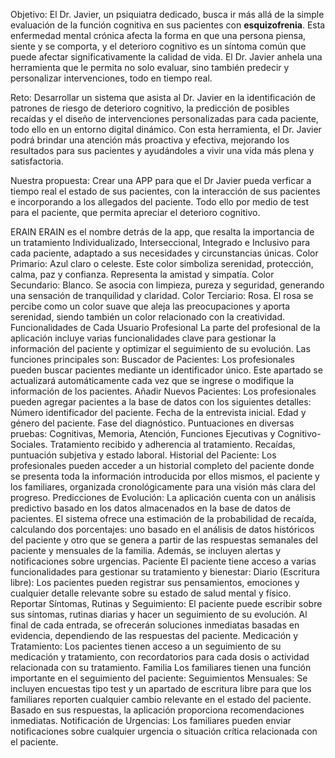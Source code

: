 Objetivo:
El Dr. Javier, un psiquiatra dedicado, busca ir más allá de la simple evaluación de la función cognitiva en sus pacientes con **esquizofrenia**. 
Esta enfermedad mental crónica afecta la forma en que una persona piensa, siente y se comporta, y el deterioro cognitivo es un síntoma común que puede afectar significativamente la calidad de vida. 
El Dr. Javier anhela una herramienta que le permita no solo evaluar, sino también predecir y personalizar intervenciones, todo en tiempo real.

Reto:
Desarrollar un sistema que asista al Dr. Javier en la identificación de patrones de riesgo de deterioro cognitivo, la predicción de posibles recaídas y el diseño de intervenciones personalizadas para cada paciente,
todo ello en un entorno digital dinámico. 
Con esta herramienta, el Dr. Javier podrá brindar una atención más proactiva y efectiva, mejorando los resultados para sus pacientes y ayudándoles a vivir una vida más plena y satisfactoria.

Nuestra propuesta:
Crear una APP para que el Dr Javier pueda verficar a tiempo real el estado de sus pacientes, con la interacción de sus pacientes e incorporando a los allegados del paciente.
Todo ello por medio de test para el paciente, que permita apreciar el deterioro cognitivo.

ERAIN
ERAIN es el nombre detrás de la app, que resalta la importancia de un tratamiento Individualizado, Interseccional, Integrado e Inclusivo para cada paciente, adaptado a sus necesidades y circunstancias únicas.
Color Primario: Azul claro o celeste. Este color simboliza serenidad, protección, calma, paz y confianza. Representa la amistad y simpatía.
Color Secundario: Blanco. Se asocia con limpieza, pureza y seguridad, generando una sensación de tranquilidad y claridad.
Color Terciario: Rosa. El rosa se percibe como un color suave que aleja las preocupaciones y aporta serenidad, siendo también un color relacionado con la creatividad.
Funcionalidades de Cada Usuario
Profesional
La parte del profesional de la aplicación incluye varias funcionalidades clave para gestionar la información del paciente y optimizar el seguimiento de su evolución. Las funciones principales son:
Buscador de Pacientes: Los profesionales pueden buscar pacientes mediante un identificador único. Este apartado se actualizará automáticamente cada vez que se ingrese o modifique la información de los pacientes.
Añadir Nuevos Pacientes: Los profesionales pueden agregar pacientes a la base de datos con los siguientes detalles:
Número identificador del paciente.
Fecha de la entrevista inicial.
Edad y género del paciente.
Fase del diagnóstico.
Puntuaciones en diversas pruebas: Cognitivas, Memoria, Atención, Funciones Ejecutivas y Cognitivo-Sociales.
Tratamiento recibido y adherencia al tratamiento.
Recaídas, puntuación subjetiva y estado laboral.
Historial del Paciente: Los profesionales pueden acceder a un historial completo del paciente donde se presenta toda la información introducida por ellos mismos, el paciente y los familiares, organizada cronológicamente para una visión más clara del progreso.
Predicciones de Evolución: La aplicación cuenta con un análisis predictivo basado en los datos almacenados en la base de datos de pacientes. El sistema ofrece una estimación de la probabilidad de recaída, calculando dos porcentajes: uno basado en el análisis de datos históricos del paciente y otro que se genera a partir de las respuestas semanales del paciente y mensuales de la familia. Además, se incluyen alertas y notificaciones sobre urgencias.
Paciente
El paciente tiene acceso a varias funcionalidades para gestionar su tratamiento y bienestar:
Diario (Escritura libre): Los pacientes pueden registrar sus pensamientos, emociones y cualquier detalle relevante sobre su estado de salud mental y físico.
Reportar Síntomas, Rutinas y Seguimiento: El paciente puede escribir sobre sus síntomas, rutinas diarias y hacer un seguimiento de su evolución. Al final de cada entrada, se ofrecerán soluciones inmediatas basadas en evidencia, dependiendo de las respuestas del paciente.
Medicación y Tratamiento: Los pacientes tienen acceso a un seguimiento de su medicación y tratamiento, con recordatorios para cada dosis o actividad relacionada con su tratamiento.
Familia
Los familiares tienen una función importante en el seguimiento del paciente:
Seguimientos Mensuales: Se incluyen encuestas tipo test y un apartado de escritura libre para que los familiares reporten cualquier cambio relevante en el estado del paciente. Basado en sus respuestas, la aplicación proporciona recomendaciones inmediatas.
Notificación de Urgencias: Los familiares pueden enviar notificaciones sobre cualquier urgencia o situación crítica relacionada con el paciente.
